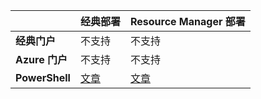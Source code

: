 | | **经典部署** | **Resource Manager 部署**|
|-----------------------------|-------------|---------------------|
| **经典门户** | 不支持 | 不支持 |
| **Azure 门户** | 不支持 | 不支持 |
| **PowerShell** | [文章](../articles/expressroute/expressroute-howto-coexist-classic.md) | [文章](../articles/expressroute/expressroute-howto-coexist-resource-manager.md) |

<!---HONumber=AcomDC_0921_2016-->